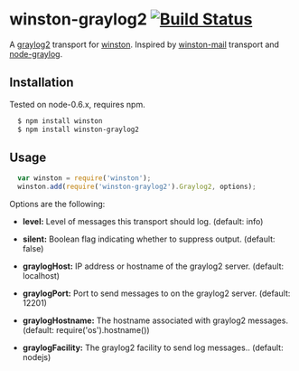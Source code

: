 # winston-graylog2 [![Build Status](https://secure.travis-ci.org/flite/winston-graylog2.png)](http://travis-ci.org/flite/winston-graylog2)

A [graylog2][2] transport for [winston][0]. Inspired by [winston-mail][1] transport and [node-graylog][3].

## Installation
Tested on node-0.6.x, requires npm.

``` sh
  $ npm install winston
  $ npm install winston-graylog2
```

## Usage
``` js
  var winston = require('winston');
  winston.add(require('winston-graylog2').Graylog2, options);

```

Options are the following:

* __level:__ Level of messages this transport should log. (default: info)
* __silent:__ Boolean flag indicating whether to suppress output. (default: false)

* __graylogHost:__ IP address or hostname of the graylog2 server. (default: localhost)
* __graylogPort:__ Port to send messages to on the graylog2 server. (default: 12201)
* __graylogHostname:__ The hostname associated with graylog2 messages. (default: require('os').hostname())
* __graylogFacility:__ The graylog2 facility to send log messages.. (default: nodejs)

[0]: https://github.com/flatiron/winston
[1]: https://github.com/wavded/winston-mail
[2]: http://www.graylog2.org
[3]: https://github.com/egorFiNE/node-graylog